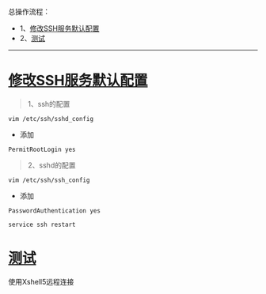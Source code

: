 总操作流程：
- 1、[修改SSH服务默认配置](#kail-linux-01)
- 2、[测试](#kail-linux-02)

***

# <a name="kail-linux-01" href="#" >修改SSH服务默认配置</a>

> 1、ssh的配置

```shell
vim /etc/ssh/sshd_config
```

- 添加

```shell
PermitRootLogin yes
```

> 2、sshd的配置

```shell
vim /etc/ssh/ssh_config
```

- 添加
```shell
PasswordAuthentication yes
```

```shell
service ssh restart
```

# <a name="kail-linux-02" href="#" >测试</a>

使用Xshell5远程连接


